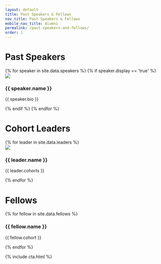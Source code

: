 ```yaml
---
layout: default
title: Past Speakers & Fellows
nav_title: Past Speakers & Fellows
mobile_nav_title: Alumni
permalink: /past-speakers-and-fellows/
order: 1
---
```


# Past Speakers
<div class="card-container">
{% for speaker in site.data.speakers %}
  {% if speaker.display == 'true' %}
    <div class="person-card">
      <div class="person-card-image-container">
        <img src="{{ site.baseurl }}/images/{{ speaker.image }}" />
      </div>
      <div class="person-card-text-container">
        <h3>{{ speaker.name }}</h3>
        <p>{{ speaker.bio }}</p>
      </div>
    </div>
  {% endif %}
{% endfor %}
</div>

# Cohort Leaders
<div class="card-container">
{% for leader in site.data.leaders %}
  <div class="person-card">
    <div class="person-card-image-container">
      <img src="{{ site.baseurl }}/images/{{ leader.image }}" />
    </div>
    <div class="person-card-text-container">
      <h3>{{ leader.name }}</h3>
      <p>{{ leader.cohorts }}</p>
    </div>
  </div>
{% endfor %}
</div>

# Fellows
<div class="card-container">
{% for fellow in site.data.fellows %}
  <div class="person-card">
    <div class="person-card-text-container no-image">
      <h3>{{ fellow.name }}</h3>
      <p>{{ fellow.cohort }}</p>
    </div>
  </div>
{% endfor %}
</div>

{% include cta.html %}
